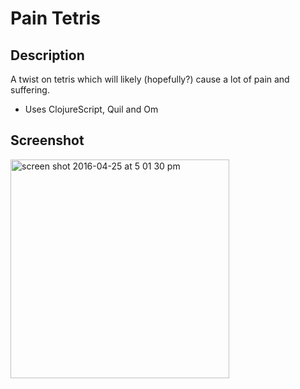 # Pain Tetris
## Description

A twist on tetris which will likely (hopefully?) cause a lot of pain and suffering.

  * Uses ClojureScript, Quil and Om

## Screenshot
<img width="350" alt="screen shot 2016-04-25 at 5 01 30 pm" src="https://cloud.githubusercontent.com/assets/4379046/14802739/07cd1cf0-0b08-11e6-8fce-b0d2fa6bb79c.png">
